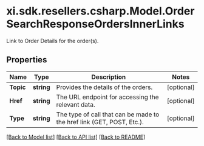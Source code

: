 # xi.sdk.resellers.csharp.Model.OrderSearchResponseOrdersInnerLinks
Link to Order Details for the order(s).

## Properties

Name | Type | Description | Notes
------------ | ------------- | ------------- | -------------
**Topic** | **string** | Provides the details of the orders. | [optional] 
**Href** | **string** | The URL endpoint for accessing the relevant data. | [optional] 
**Type** | **string** | The type of call that can be made to the href link (GET, POST, Etc.). | [optional] 

[[Back to Model list]](../README.md#documentation-for-models) [[Back to API list]](../README.md#documentation-for-api-endpoints) [[Back to README]](../README.md)

